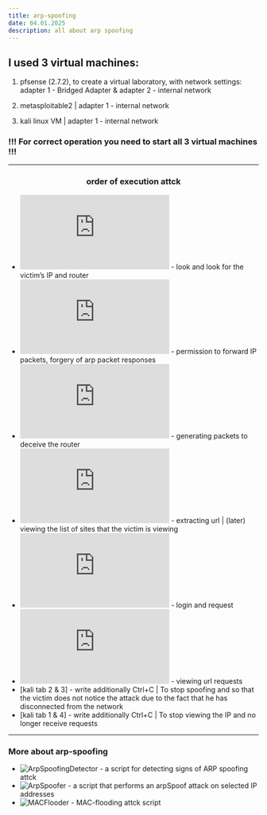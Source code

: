 ```yaml
---
title: arp-spoofing
date: 04.01.2025
description: all about arp spoofing
---
```


## I used 3 virtual machines:

1. pfsense (2.7.2), to create a virtual laboratory, with network settings: adapter 1 - Bridged Adapter & adapter 2 - internal network

2. metasploitable2 | adapter 1 - internal network

3. kali linux VM | adapter 1 - internal network

### !!! For correct operation you need to start all 3 virtual machines !!!

----

<h3 align="center">order of execution attck</h3>

* ![kali tab-1](https://github.com/hellcard/cyber-security-introduction/blob/main/arp-spoofing-attck/kali/tab-1.sh) - look and look for the victim’s IP and router
* ![kali tab-2](https://github.com/hellcard/cyber-security-introduction/blob/main/arp-spoofing-attck/kali/tab-2.sh) - permission to forward IP packets, forgery of arp packet responses
* ![kali tab-3](https://github.com/hellcard/cyber-security-introduction/blob/main/arp-spoofing-attck/kali/tab-3.sh) - generating packets to deceive the router
* ![kali tab-4](https://github.com/hellcard/cyber-security-introduction/blob/main/arp-spoofing-attck/kali/tab-4.sh) - extracting url | (later) viewing the list of sites that the victim is viewing
* ![metasploitable](https://github.com/hellcard/cyber-security-introduction/blob/main/arp-spoofing-attck/metasploitable/commands.sh) - login and request
* ![kali tab-4](https://github.com/hellcard/cyber-security-introduction/blob/main/arp-spoofing-attck/kali/tab-4.sh) - viewing url requests
* [kali tab 2 & 3] - write additionally Ctrl+C | To stop spoofing and so that the victim does not notice the attack due to the fact that he has disconnected from the network
* [kali tab 1 & 4] - write additionally Ctrl+C | To stop viewing the IP and no longer receive requests

----

### More about arp-spoofing
* ![ArpSpoofingDetector](https://github.com/hellcard/arp-spoof-detector) - a script for detecting signs of ARP spoofing attck 
* ![ArpSpoofer](https://github.com/hellcard/arpSpoofer) - a script that performs an arpSpoof attack on selected IP addresses 
* ![MACFlooder](https://github.com/hellcard/MACFlooder) - MAC-flooding attck script 
